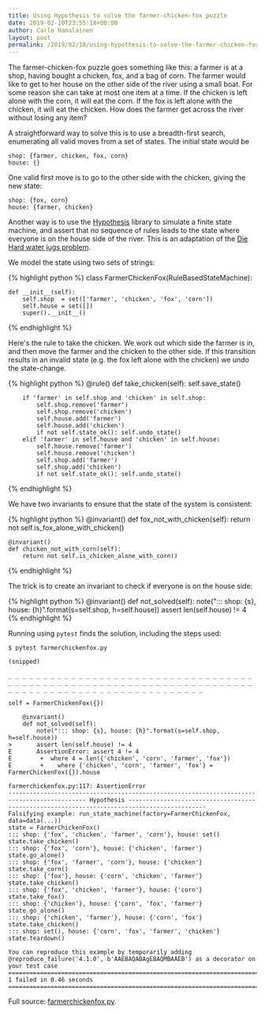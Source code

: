 ```yaml
---
title: Using Hypothesis to solve the farmer-chicken-fox puzzle
date: 2019-02-10T23:55:18+00:00
author: Carlo Hamalainen
layout: post
permalink: /2019/02/10/using-hypothesis-to-solve-the-farmer-chicken-fox-puzzle/
---
```

The farmer-chicken-fox puzzle goes something like this: a farmer is at a shop, having bought a chicken, fox, and a bag of corn. The farmer would like to get to her house on the other side of the river using a small boat. For some reason she can take at most one item at a time. If the chicken is left alone with the corn, it will eat the corn. If the fox is left alone with the chicken, it will eat the chicken. How does the farmer get across the river without losing any item?

A straightforward way to solve this is to use a breadth-first search, enumerating all valid moves from a set of states. The initial state would be

    shop: {farmer, chicken, fox, corn}
    house: {}

One valid first move is to go to the other side with the chicken, giving the new state:

    shop: {fox, corn}
    house: {farmer, chicken}

Another way is to use the [Hypothesis](https://hypothesis.works/) library to simulate a finite state machine, and assert that no sequence of rules leads to the state where everyone is on the house side of the river. This is an adaptation of the [Die Hard water jugs problem](https://hypothesis.works/articles/how-not-to-die-hard-with-hypothesis/).

We model the state using two sets of strings:

{% highlight python %}
class FarmerChickenFox(RuleBasedStateMachine):

    def __init__(self):
        self.shop  = set(['farmer', 'chicken', 'fox', 'corn'])
        self.house = set([])
        super().__init__()
{% endhighlight %}

Here's the rule to take the chicken. We work out which side the farmer is in, and then move the farmer and the chicken to the other side. If this transition results in an invalid state (e.g. the fox left alone with the chicken) we undo the state-change.

{% highlight python %}
@rule()
    def take_chicken(self):
        self.save_state()

        if 'farmer' in self.shop and 'chicken' in self.shop:
            self.shop.remove('farmer')
            self.shop.remove('chicken')
            self.house.add('farmer')
            self.house.add('chicken')
            if not self.state_ok(): self.undo_state()
        elif 'farmer' in self.house and 'chicken' in self.house:
            self.house.remove('farmer')
            self.house.remove('chicken')
            self.shop.add('farmer')
            self.shop.add('chicken')
            if not self.state_ok(): self.undo_state()
{% endhighlight %}

We have two invariants to ensure that the state of the system is consistent:

{% highlight python %}
@invariant()
    def fox_not_with_chicken(self):
        return not self.is_fox_alone_with_chicken()

    @invariant()
    def chicken_not_with_corn(self):
        return not self.is_chicken_alone_with_corn()
{% endhighlight %}

The trick is to create an invariant to check if everyone is on the house side:

{% highlight python %}
@invariant()
    def not_solved(self):
        note("::: shop: {s}, house: {h}".format(s=self.shop, h=self.house))
        assert len(self.house) != 4
{% endhighlight %}

Running using `pytest` finds the solution, including the steps used:

    $ pytest farmerchickenfox.py

    (snipped)

    _ _ _ _ _ _ _ _ _ _ _ _ _ _ _ _ _ _ _ _ _ _ _ _ _ _ _ _ _ _ _ _ _ _ _ _ _ _ _ _ _ _ _ _ _ _ _ _ _ _ _ _ _ _ _ _ _ _ _ _ _ _ _ _ _ _ _ _ _ _ _ _ _ _ _ _ _ _ _ _ _ _ _ _ _ _ _ _ _ _ _ _ _ _ _ _ _ _ 

    self = FarmerChickenFox({})

        @invariant()
        def not_solved(self):
            note("::: shop: {s}, house: {h}".format(s=self.shop, h=self.house))
    >       assert len(self.house) != 4
    E       AssertionError: assert 4 != 4
    E        +  where 4 = len({'chicken', 'corn', 'farmer', 'fox'})
    E        +    where {'chicken', 'corn', 'farmer', 'fox'} = FarmerChickenFox({}).house

    farmerchickenfox.py:117: AssertionError
    -------------------------------------------------------------------------------------------- Hypothesis --------------------------------------------------------------------------------------------
    Falsifying example: run_state_machine(factory=FarmerChickenFox, data=data(...))
    state = FarmerChickenFox()
    ::: shop: {'fox', 'chicken', 'farmer', 'corn'}, house: set()
    state.take_chicken()
    ::: shop: {'fox', 'corn'}, house: {'chicken', 'farmer'}
    state.go_alone()
    ::: shop: {'fox', 'farmer', 'corn'}, house: {'chicken'}
    state.take_corn()
    ::: shop: {'fox'}, house: {'corn', 'chicken', 'farmer'}
    state.take_chicken()
    ::: shop: {'fox', 'chicken', 'farmer'}, house: {'corn'}
    state.take_fox()
    ::: shop: {'chicken'}, house: {'corn', 'fox', 'farmer'}
    state.go_alone()
    ::: shop: {'chicken', 'farmer'}, house: {'corn', 'fox'}
    state.take_chicken()
    ::: shop: set(), house: {'corn', 'fox', 'farmer', 'chicken'}
    state.teardown()

    You can reproduce this example by temporarily adding @reproduce_failure('4.1.0', b'AAEBAQABAgEBAQMBAAEB') as a decorator on your test case
    ===================================================================================== 1 failed in 0.46 seconds =====================================================================================

Full source: [farmerchickenfox.py](https://github.com/carlohamalainen/playground/blob/master/python/farmerchickenfox/farmerchickenfox.py).
